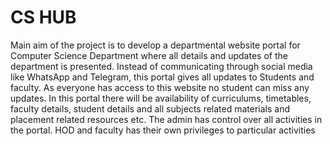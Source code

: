 # CS HUB
Main aim of the project is to develop a departmental website portal for Computer Science 
Department where all details and updates of the department is presented. Instead of communicating 
through social media like WhatsApp and Telegram, this portal gives all updates to Students and 
faculty. 
As everyone has access to this website no student can miss any updates. In this portal there 
will be availability of curriculums, timetables, faculty details, student details and all subjects 
related materials and placement related resources etc. The admin has control over all activities in 
the portal. HOD and faculty has their own privileges to particular activities
